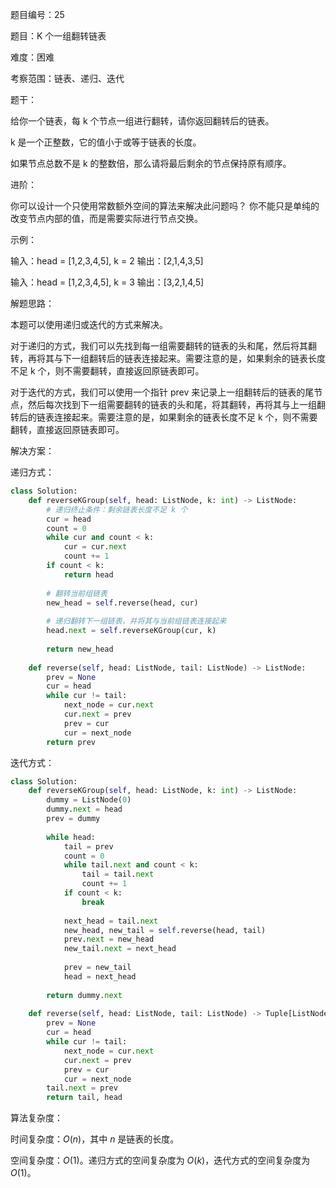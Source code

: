 题目编号：25

题目：K 个一组翻转链表

难度：困难

考察范围：链表、递归、迭代

题干：

给你一个链表，每 k 个节点一组进行翻转，请你返回翻转后的链表。

k 是一个正整数，它的值小于或等于链表的长度。

如果节点总数不是 k 的整数倍，那么请将最后剩余的节点保持原有顺序。

进阶：

你可以设计一个只使用常数额外空间的算法来解决此问题吗？
你不能只是单纯的改变节点内部的值，而是需要实际进行节点交换。

示例：

输入：head = [1,2,3,4,5], k = 2
输出：[2,1,4,3,5]

输入：head = [1,2,3,4,5], k = 3
输出：[3,2,1,4,5]

解题思路：

本题可以使用递归或迭代的方式来解决。

对于递归的方式，我们可以先找到每一组需要翻转的链表的头和尾，然后将其翻转，再将其与下一组翻转后的链表连接起来。需要注意的是，如果剩余的链表长度不足 k 个，则不需要翻转，直接返回原链表即可。

对于迭代的方式，我们可以使用一个指针 prev 来记录上一组翻转后的链表的尾节点，然后每次找到下一组需要翻转的链表的头和尾，将其翻转，再将其与上一组翻转后的链表连接起来。需要注意的是，如果剩余的链表长度不足 k 个，则不需要翻转，直接返回原链表即可。

解决方案：

递归方式：

```python
class Solution:
    def reverseKGroup(self, head: ListNode, k: int) -> ListNode:
        # 递归终止条件：剩余链表长度不足 k 个
        cur = head
        count = 0
        while cur and count < k:
            cur = cur.next
            count += 1
        if count < k:
            return head
        
        # 翻转当前组链表
        new_head = self.reverse(head, cur)
        
        # 递归翻转下一组链表，并将其与当前组链表连接起来
        head.next = self.reverseKGroup(cur, k)
        
        return new_head
    
    def reverse(self, head: ListNode, tail: ListNode) -> ListNode:
        prev = None
        cur = head
        while cur != tail:
            next_node = cur.next
            cur.next = prev
            prev = cur
            cur = next_node
        return prev
```

迭代方式：

```python
class Solution:
    def reverseKGroup(self, head: ListNode, k: int) -> ListNode:
        dummy = ListNode(0)
        dummy.next = head
        prev = dummy
        
        while head:
            tail = prev
            count = 0
            while tail.next and count < k:
                tail = tail.next
                count += 1
            if count < k:
                break
            
            next_head = tail.next
            new_head, new_tail = self.reverse(head, tail)
            prev.next = new_head
            new_tail.next = next_head
            
            prev = new_tail
            head = next_head
        
        return dummy.next
    
    def reverse(self, head: ListNode, tail: ListNode) -> Tuple[ListNode, ListNode]:
        prev = None
        cur = head
        while cur != tail:
            next_node = cur.next
            cur.next = prev
            prev = cur
            cur = next_node
        tail.next = prev
        return tail, head
```

算法复杂度：

时间复杂度：$O(n)$，其中 $n$ 是链表的长度。

空间复杂度：$O(1)$。递归方式的空间复杂度为 $O(k)$，迭代方式的空间复杂度为 $O(1)$。